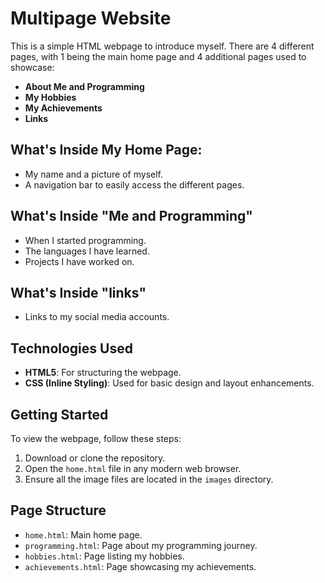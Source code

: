 # Multipage Website

This is a simple HTML webpage to introduce myself. There are 4 different pages, with 1 being the main home page and 4 additional pages used to showcase:
- **About Me and Programming**
- **My Hobbies**
- **My Achievements**
- **Links**

## What's Inside My Home Page:
- My name and a picture of myself.
- A navigation bar to easily access the different pages.


## What's Inside "Me and Programming"
- When I started programming.
- The languages I have learned.
- Projects I have worked on.

## What's Inside "links"
- Links to my social media accounts.

## Technologies Used
- **HTML5**: For structuring the webpage.
- **CSS (Inline Styling)**: Used for basic design and layout enhancements.

## Getting Started
To view the webpage, follow these steps:
1. Download or clone the repository.
2. Open the `home.html` file in any modern web browser.
3. Ensure all the image files are located in the `images` directory.

## Page Structure
- `home.html`: Main home page.
- `programming.html`: Page about my programming journey.
- `hobbies.html`: Page listing my hobbies.
- `achievements.html`: Page showcasing my achievements.